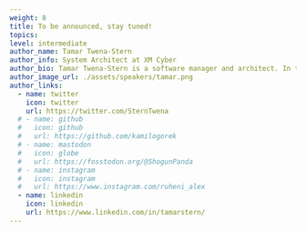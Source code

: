```yaml
---
weight: 8
title: To be announced, stay tuned!
topics: 
level: intermediate
author_name: Tamar Twena-Stern 
author_info: System Architect at XM Cyber
author_bio: Tamar Twena-Stern is a software manager and architect. In the past, she managed large development teams, and was a CTO of a start up of my own. She has a decade of software engineering experience in various technologies like Server side, big data, mobile, web technologies, and security. She is currently focusing on Node.js, and have a deep knowledge of Node.js server architecture and Node.js performance optimisations.
author_image_url: ./assets/speakers/tamar.png
author_links: 
  - name: twitter
    icon: twitter
    url: https://twitter.com/SternTwena
  # - name: github
  #   icon: github
  #   url: https://github.com/kamilogorek
  # - name: mastodon
  #   icon: globe
  #   url: https://fosstodon.org/@ShogunPanda
  # - name: instagram
  #   icon: instagram
  #   url: https://www.instagram.com/ruheni_alex
  - name: linkedin
    icon: linkedin
    url: https://www.linkedin.com/in/tamarstern/
---
```

